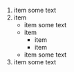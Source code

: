 1. item
	some text
1. item
	* item
		some text
	* item
		- item
		- item
	* item
		some text
1. item
	some text
